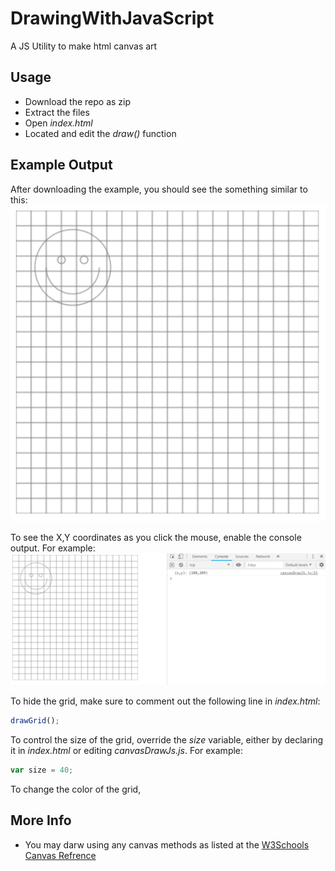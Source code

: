 # DrawingWithJavaScript
A JS Utility to make html canvas art

## Usage 
* Download the repo as zip
* Extract the files
* Open _index.html_
* Located and edit the _draw()_ function

## Example Output
After downloading the example, you should see the something similar to this: 
![DrawingWithJavaScriptExample1](img/example1.png)

To see the X,Y coordinates as you click the mouse, enable the console output. For example: 
![DrawingWithJavaScriptExample1](img/example2.png)

To hide the grid, make sure to comment out the following line in _index.html_: 
```javascript
drawGrid();
```

To control the size of the grid, override the _size_ variable, either by declaring it in _index.html_ or editing _canvasDrawJs.js_. For example: 
```javascript
var size = 40;
```

To change the color of the grid, 

## More Info 
* You may darw using any canvas methods as listed at the [W3Schools Canvas Refrence](https://www.w3schools.com/graphics/canvas_reference.asp) 

